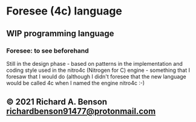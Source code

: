 Foresee (4c) language
===

## WIP programming language  
### Foresee: to see beforehand
Still in the design phase - based on patterns in the implementation and
coding style used in the nitro4c (Nitrogen for C) engine - something
that I foresaw that I would do 
(although I didn't foresee that the new language would be called 4c when
I named the engine nitro4c :-)

© 2021 Richard A. Benson <richardbenson91477@protonmail.com><br>
---
